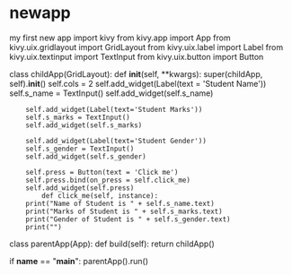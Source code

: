 # newapp
my first new app
import kivy
from kivy.app import App
from kivy.uix.gridlayout import GridLayout
from kivy.uix.label import Label
from kivy.uix.textinput import TextInput
from kivy.uix.button import Button

class childApp(GridLayout):
    def __init__(self, **kwargs):
        super(childApp, self).__init__()
        self.cols = 2
        self.add_widget(Label(text = 'Student Name'))
        self.s_name = TextInput()
        self.add_widget(self.s_name)

        self.add_widget(Label(text='Student Marks'))
        self.s_marks = TextInput()
        self.add_widget(self.s_marks)

        self.add_widget(Label(text='Student Gender'))
        self.s_gender = TextInput()
        self.add_widget(self.s_gender)

        self.press = Button(text = 'Click me')
        self.press.bind(on_press = self.click_me)
        self.add_widget(self.press)
            def click_me(self, instance):
        print("Name of Student is " + self.s_name.text)
        print("Marks of Student is " + self.s_marks.text)
        print("Gender of Student is " + self.s_gender.text)
        print("")




class parentApp(App):
    def build(self):
        return childApp()

if __name__ == "__main__":
    parentApp().run()


